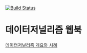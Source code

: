 [![Build Status](https://travis-ci.com/rstudio/bookdown-demo.svg?branch=master)](https://travis-ci.com/rstudio/bookdown-demo)

# 데이터저널리즘 웹북

[데이터저널리즘 개요와 사례](datajournalism.netlify.com)

